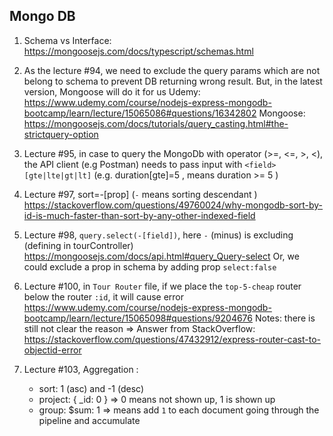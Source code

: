 ## Mongo DB

1. Schema vs Interface:
   https://mongoosejs.com/docs/typescript/schemas.html

2. As the lecture #94, we need to exclude the query params which are not belong to schema to prevent DB returning wrong result. But, in the latest version, Mongoose will do it for us
   Udemy: https://www.udemy.com/course/nodejs-express-mongodb-bootcamp/learn/lecture/15065086#questions/16342802
   Mongoose: https://mongoosejs.com/docs/tutorials/query_casting.html#the-strictquery-option

3. Lecture #95, in case to query the MongoDb with operator (>=, <=, >, <), the API client (e.g Postman) needs to pass input with `<field>[gte|lte|gt|lt]` (e.g. duration[gte]=5 , means duration >= 5 )

4. Lecture #97, sort=-[prop] (`-` means sorting descendant )
   https://stackoverflow.com/questions/49760024/why-mongodb-sort-by-id-is-much-faster-than-sort-by-any-other-indexed-field

5. Lecture #98, `query.select(-[field])`, here `-` (minus) is excluding (defining in tourController)
   https://mongoosejs.com/docs/api.html#query_Query-select
   Or, we could exclude a prop in schema by adding prop `select:false`

6. Lecture #100, in `Tour Router` file, if we place the `top-5-cheap` router below the router `:id`, it will cause error
   https://www.udemy.com/course/nodejs-express-mongodb-bootcamp/learn/lecture/15065098#questions/9204676
   Notes: there is still not clear the reason
   => Answer from StackOverflow:
   https://stackoverflow.com/questions/47432912/express-router-cast-to-objectid-error

7. Lecture #103, Aggregation :
   - sort: 1 (asc) and -1 (desc)
   - project: { \_id: 0 } => 0 means not shown up, 1 is shown up
   - group: $sum: 1 => means add `1` to each document going through the pipeline and accumulate
